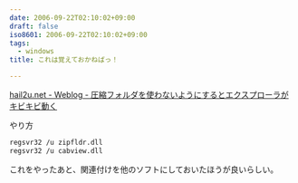 ```yaml
---
date: 2006-09-22T02:10:02+09:00
draft: false
iso8601: 2006-09-22T02:10:02+09:00
tags:
  - windows
title: これは覚えておかねばっ！

---
```


<div class="entry-body">
  <p><a href="http://hail2u.net/blog/software/turn-off-zip-folder.html">hail2u.net - Weblog - 圧縮フォルダを使わないようにするとエクスプローラがキビキビ動く</a></p>

  <p>やり方</p>

```default
regsvr32 /u zipfldr.dll
regsvr32 /u cabview.dll
```

  <p>これをやったあと、関連付けを他のソフトにしておいたほうが良いらしい。</p>
</div>
